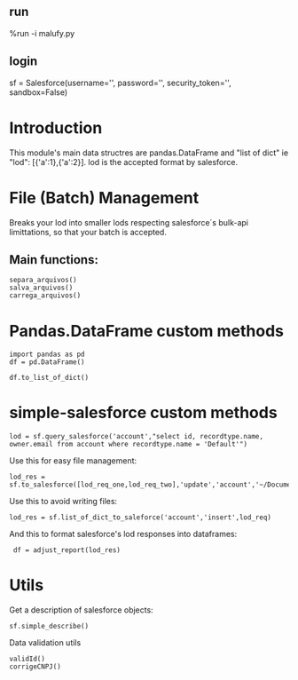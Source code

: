 ## run
%run -i malufy.py

## login
sf = Salesforce(username='', password='', security_token='', sandbox=False)

# Introduction
This module's main data structres are pandas.DataFrame and "list of dict" ie "lod": [{'a':1},{'a':2}]. lod is the accepted format by salesforce. 

# File (Batch) Management
Breaks your lod into smaller lods respecting salesforce´s bulk-api limittations, so that your batch is accepted. 

## Main functions:

```
separa_arquivos()
salva_arquivos()
carrega_arquivos()

``` 
# Pandas.DataFrame custom methods

```
import pandas as pd
df = pd.DataFrame()

df.to_list_of_dict()

```

# simple-salesforce custom methods

```
lod = sf.query_salesforce('account',"select id, recordtype.name, owner.email from account where recordtype.name = 'Default'")

```
Use this for easy file management:
```
lod_res = sf.to_salesforce([lod_req_one,lod_req_two],'update','account','~/Documents/')
``` 
Use this to avoid writing files:
```
lod_res = sf.list_of_dict_to_saleforce('account','insert',lod_req)
```
And this to format salesforce's lod responses into dataframes:
```
 df = adjust_report(lod_res)
```

# Utils

Get a description of salesforce objects:
```
sf.simple_describe()
```

Data validation utils
```
validId()
corrigeCNPJ()
```
